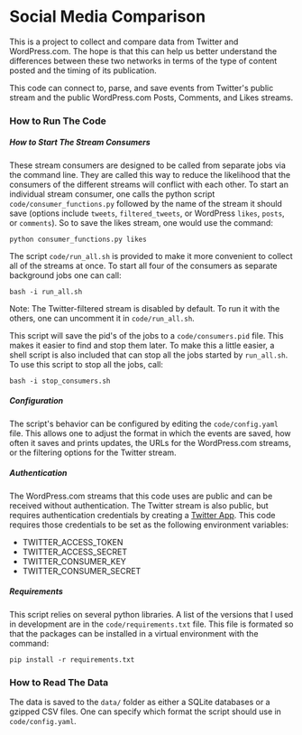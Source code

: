 # Social Media Comparison

This is a project to collect and compare data from Twitter and WordPress.com. The hope is that this can help us better understand the differences between these two networks in terms of the type of content posted and the timing of its publication. 

This code can connect to, parse, and save events from Twitter's public stream and the public WordPress.com Posts, Comments, and Likes streams. 

### How to Run The Code

##### How to Start The Stream Consumers

These stream consumers are designed to be called from separate jobs via the command line. They are called this way to reduce the likelihood that the consumers of the different streams will conflict with each other. To start an individual stream consumer, one calls the python script `code/consumer_functions.py` followed by the name of the stream it should save (options include `tweets`, `filtered_tweets`, or WordPress `likes`, `posts`, or `comments`). So to save the likes stream, one would use the command: 

    python consumer_functions.py likes

The script `code/run_all.sh` is provided to make it more convenient to collect all of the streams at once. To start all four of the consumers as separate background jobs one can call:

    bash -i run_all.sh

Note: The Twitter-filtered stream is disabled by default. To run it with the others, one can uncomment it in `code/run_all.sh`.

This script will save the pid's of the jobs to a `code/consumers.pid` file. This makes it easier to find and stop them later. To make this a little easier, a shell script is also included that can stop all the jobs started by `run_all.sh`. To use this script to stop all the jobs, call:

    bash -i stop_consumers.sh

##### Configuration

The script's behavior can be configured by editing the `code/config.yaml` file. This allows one to adjust the format in which the events are saved, how often it saves and prints updates, the URLs for the WordPress.com streams, or the filtering options for the Twitter stream.

##### Authentication

The WordPress.com streams that this code uses are public and can be received without authentication. The Twitter stream is also public, but requires authentication credentials by creating a [Twitter App](https://apps.twitter.com/). This code requires those credentials to be set as the following environment variables:

* TWITTER_ACCESS_TOKEN
* TWITTER_ACCESS_SECRET
* TWITTER_CONSUMER_KEY
* TWITTER_CONSUMER_SECRET

##### Requirements

This script relies on several python libraries. A list of the versions that I used in development are in the `code/requirements.txt` file. This file is formated so that the packages can be installed in a virtual environment with the command: 

    pip install -r requirements.txt

### How to Read The Data

The data is saved to the `data/` folder as either a SQLite databases or a gzipped CSV files. One can specify which format the script should use in `code/config.yaml`.
